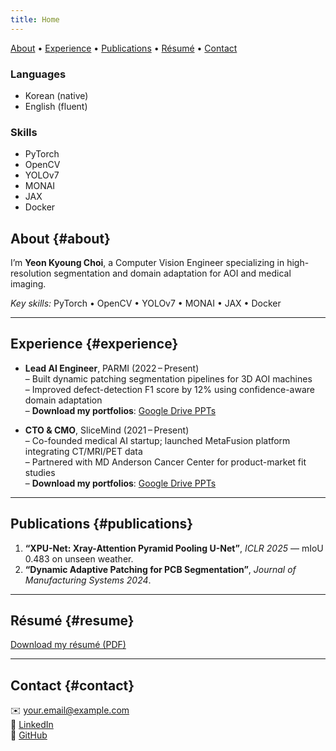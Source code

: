 ```yaml
---
title: Home
---
```


<nav>
  <a href="#about">About</a> •
  <a href="#experience">Experience</a> •
  <a href="#publications">Publications</a> •
  <a href="#resume">Résumé</a> •
  <a href="#contact">Contact</a>
</nav>

<div class="layout">

<aside class="sidebar" markdown="1">

### Languages
- Korean (native)
- English (fluent)

### Skills
- PyTorch
- OpenCV
- YOLOv7
- MONAI
- JAX
- Docker

</aside>

<div class="main-content" markdown="1">

## About {#about}

I’m **Yeon Kyoung Choi**, a Computer Vision Engineer specializing in high-resolution segmentation and domain adaptation for AOI and medical imaging.

_Key skills:_ PyTorch • OpenCV • YOLOv7 • MONAI • JAX • Docker

---

## Experience {#experience}

- **Lead AI Engineer**, PARMI (2022 – Present)  
  – Built dynamic patching segmentation pipelines for 3D AOI machines  
  – Improved defect-detection F1 score by 12% using confidence-aware domain adaptation  
  – **Download my portfolios**: [Google Drive PPTs](https://drive.google.com/drive/folders/YOUR_DRIVE_FOLDER_ID)

- **CTO & CMO**, SliceMind (2021 – Present)  
  – Co-founded medical AI startup; launched MetaFusion platform integrating CT/MRI/PET data  
  – Partnered with MD Anderson Cancer Center for product-market fit studies  
  – **Download my portfolios**: [Google Drive PPTs](https://drive.google.com/drive/folders/YOUR_DRIVE_FOLDER_ID)

---

## Publications {#publications}

1. **“XPU-Net: Xray-Attention Pyramid Pooling U-Net”**, *ICLR 2025* — mIoU 0.483 on unseen weather.  
2. **“Dynamic Adaptive Patching for PCB Segmentation”**, *Journal of Manufacturing Systems 2024*.  

---

## Résumé {#resume}

[Download my résumé (PDF)](/resume.pdf)

---

## Contact {#contact}

✉️ <your.email@example.com>  
🔗 [LinkedIn](https://linkedin.com/in/yourname)  
🐙 [GitHub](https://github.com/your-username)

</div>

</div>
